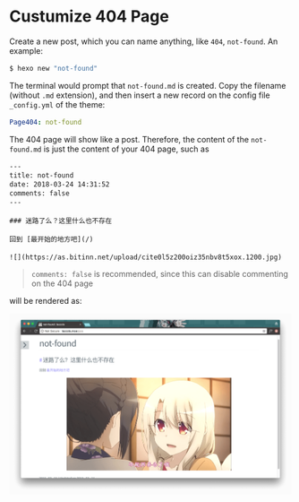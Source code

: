 # Custumize 404 Page

Create a new post, which you can name anything, like `404`, `not-found`. An example:

```bash
$ hexo new "not-found"
```

The terminal would prompt that `not-found.md` is created. Copy the filename (without `.md` extension), and then insert a new record on the config file `_config.yml` of the theme:

```yml
Page404: not-found
```

The 404 page will show like a post. Therefore, the content of the `not-found.md` is just the content of your 404 page, such as

```
---
title: not-found
date: 2018-03-24 14:31:52
comments: false
---

### 迷路了么？这里什么也不存在

回到 [最开始的地方吧](/)

![](https://as.bitinn.net/upload/cite0l5z200oiz35nbv8t5xox.1200.jpg)

```

> `comments: false` is recommended, since this can disable commenting on the 404 page

will be rendered as:

![](../404_page.png)
